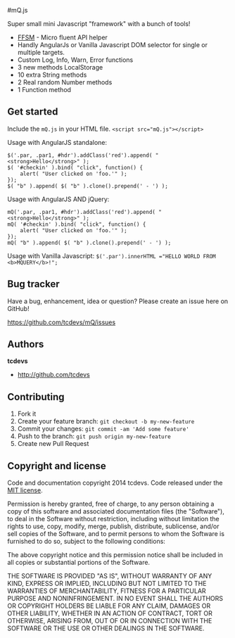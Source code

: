 #mQ.js

Super small mini Javascript "framework" with a bunch of tools!

- [FFSM](https://github.com/0x01/mu-ffsm) - Micro fluent API helper
- Handly AngularJs or Vanilla Javascript DOM selector for single or multiple targets.
- Custom Log, Info, Warn, Error functions
- 3 new methods LocalStorage
- 10 extra String methods
- 2 Real random Number methods
- 1 Function method

## Get started

Include the `mQ.js` in your HTML file.
`<script src="mQ.js"></script>`

Usage with AngularJS standalone:
```
$('.par, .par1, #hdr').addClass('red').append( "<strong>Hello</strong>" );
$( '#checkin' ).bind( "click", function() {
	alert( "User clicked on 'foo.'" );
});
$( "b" ).append( $( "b" ).clone().prepend(' - ') );
```

Usage with AngularJS AND jQuery:
```
mQ('.par, .par1, #hdr').addClass('red').append( "<strong>Hello</strong>" );
mQ( '#checkin' ).bind( "click", function() {
	alert( "User clicked on 'foo.'" );
});
mQ( "b" ).append( $( "b" ).clone().prepend(' - ') );
```

Usage with Vanilla Javascript:
```$('.par').innerHTML ="HELLO WORLD FROM <b>MQUERY</b>!";```

## Bug tracker

Have a bug, enhancement, idea or question? Please create an issue here on GitHub!

https://github.com/tcdevs/mQ/issues

## Authors

**tcdevs**

+ http://github.com/tcdevs

## Contributing

1. Fork it
2. Create your feature branch: `git checkout -b my-new-feature`
3. Commit your changes: `git commit -am 'Add some feature'`
4. Push to the branch: `git push origin my-new-feature`
5. Create new Pull Request

## Copyright and license

Code and documentation copyright 2014 tcdevs. Code released under the [MIT license](https://github.com/tcdevs/ng-Q/blob/master/LICENSE). 

Permission is hereby granted, free of charge, to any person obtaining a copy of this software and associated documentation files (the "Software"), to deal in the Software without restriction, including without limitation the rights to use, copy, modify, merge, publish, distribute, sublicense, and/or sell copies of the Software, and to permit persons to whom the Software is furnished to do so, subject to the following conditions:

The above copyright notice and this permission notice shall be included in all copies or substantial portions of the Software.

THE SOFTWARE IS PROVIDED "AS IS", WITHOUT WARRANTY OF ANY KIND, EXPRESS OR IMPLIED, INCLUDING BUT NOT LIMITED TO THE WARRANTIES OF MERCHANTABILITY, FITNESS FOR A PARTICULAR PURPOSE AND NONINFRINGEMENT. IN NO EVENT SHALL THE AUTHORS OR COPYRIGHT HOLDERS BE LIABLE FOR ANY CLAIM, DAMAGES OR OTHER LIABILITY, WHETHER IN AN ACTION OF CONTRACT, TORT OR OTHERWISE, ARISING FROM, OUT OF OR IN CONNECTION WITH THE SOFTWARE OR THE USE OR OTHER DEALINGS IN THE SOFTWARE.